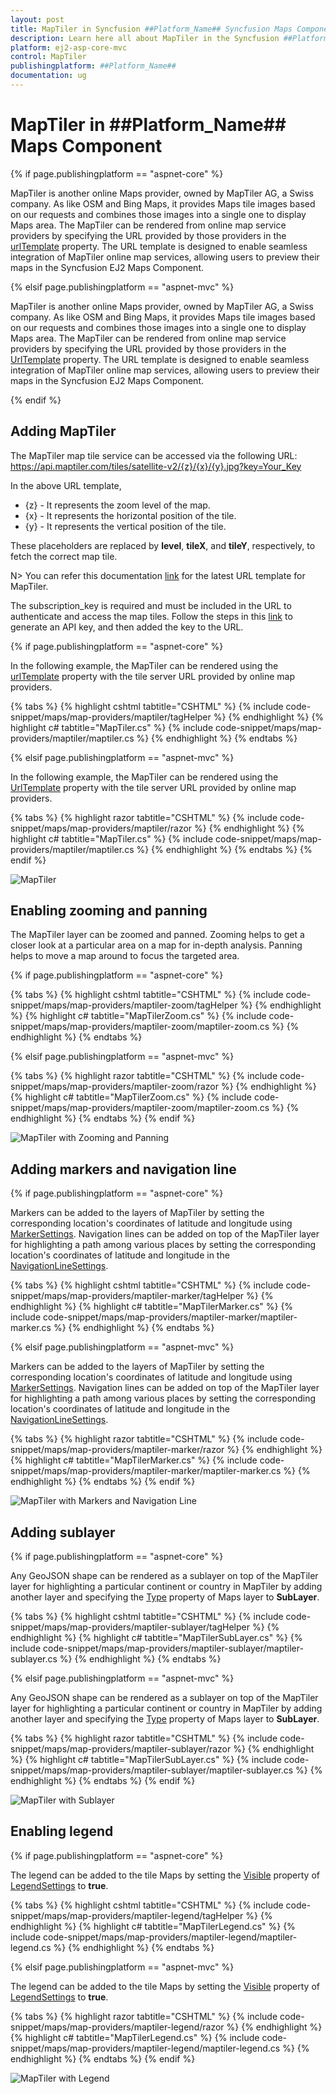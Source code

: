 ```yaml
---
layout: post
title: MapTiler in Syncfusion ##Platform_Name## Syncfusion Maps Component
description: Learn here all about MapTiler in the Syncfusion ##Platform_Name## Maps component and much more details.
platform: ej2-asp-core-mvc
control: MapTiler
publishingplatform: ##Platform_Name##
documentation: ug
---
```


# MapTiler in ##Platform_Name## Maps Component

{% if page.publishingplatform == "aspnet-core" %}

MapTiler is another online Maps provider, owned by MapTiler AG, a Swiss company. As like OSM and Bing Maps, it provides Maps tile images based on our requests and combines those images into a single one to display Maps area. The MapTiler can be rendered from online map service providers by specifying the URL provided by those providers in the [urlTemplate](https://help.syncfusion.com/cr/aspnetcore-js2/Syncfusion.EJ2.Maps.MapsLayer.html#Syncfusion_EJ2_Maps_MapsLayer_UrlTemplate) property. The URL template is designed to enable seamless integration of MapTiler online map services, allowing users to preview their maps in the Syncfusion EJ2 Maps Component.

{% elsif page.publishingplatform == "aspnet-mvc" %}

MapTiler is another online Maps provider, owned by MapTiler AG, a Swiss company. As like OSM and Bing Maps, it provides Maps tile images based on our requests and combines those images into a single one to display Maps area. The MapTiler can be rendered from online map service providers by specifying the URL provided by those providers in the [UrlTemplate](https://help.syncfusion.com/cr/aspnetmvc-js2/Syncfusion.EJ2.Maps.MapsLayer.html#Syncfusion_EJ2_Maps_MapsLayer_UrlTemplate) property. The URL template is designed to enable seamless integration of MapTiler online map services, allowing users to preview their maps in the Syncfusion EJ2 Maps Component.

{% endif %}

## Adding MapTiler

The MapTiler map tile service can be accessed via the following URL:
https://api.maptiler.com/tiles/satellite-v2/{z}/{x}/{y}.jpg?key=Your_Key

In the above URL template,

* {z} - It represents the zoom level of the map.
* {x} - It represents the horizontal position of the tile.
* {y} - It represents the vertical position of the tile. 

These placeholders are replaced by **level**, **tileX**, and **tileY**, respectively, to fetch the correct map tile. 

N> You can refer this documentation [link](https://docs.maptiler.com/cloud/api/tiles/#xyz-tiles) for the latest URL template for MapTiler.

The subscription_key is required and must be included in the URL to authenticate and access the map tiles. Follow the steps in this [link](https://docs.maptiler.com/cloud/api/authentication-key/#api-key) to generate an API key, and then added the key to the URL.

{% if page.publishingplatform == "aspnet-core" %}

In the following example, the MapTiler can be rendered using the [urlTemplate](https://help.syncfusion.com/cr/aspnetcore-js2/Syncfusion.EJ2.Maps.MapsLayer.html#Syncfusion_EJ2_Maps_MapsLayer_UrlTemplate) property with the tile server URL provided by online map providers.

{% tabs %}
{% highlight cshtml tabtitle="CSHTML" %}
{% include code-snippet/maps/map-providers/maptiler/tagHelper %}
{% endhighlight %}
{% highlight c# tabtitle="MapTiler.cs" %}
{% include code-snippet/maps/map-providers/maptiler/maptiler.cs %}
{% endhighlight %}
{% endtabs %}

{% elsif page.publishingplatform == "aspnet-mvc" %}

In the following example, the MapTiler can be rendered using the [UrlTemplate](https://help.syncfusion.com/cr/aspnetmvc-js2/Syncfusion.EJ2.Maps.MapsLayer.html#Syncfusion_EJ2_Maps_MapsLayer_UrlTemplate) property with the tile server URL provided by online map providers.

{% tabs %}
{% highlight razor tabtitle="CSHTML" %}
{% include code-snippet/maps/map-providers/maptiler/razor %}
{% endhighlight %}
{% highlight c# tabtitle="MapTiler.cs" %}
{% include code-snippet/maps/map-providers/maptiler/maptiler.cs %}
{% endhighlight %}
{% endtabs %}
{% endif %}

![MapTiler](../images/MapProviders/MapTiler/maptiler.PNG)

## Enabling zooming and panning

The MapTiler layer can be zoomed and panned. Zooming helps to get a closer look at a particular area on a map for in-depth analysis. Panning helps to move a map around to focus the targeted area.

{% if page.publishingplatform == "aspnet-core" %}

{% tabs %}
{% highlight cshtml tabtitle="CSHTML" %}
{% include code-snippet/maps/map-providers/maptiler-zoom/tagHelper %}
{% endhighlight %}
{% highlight c# tabtitle="MapTilerZoom.cs" %}
{% include code-snippet/maps/map-providers/maptiler-zoom/maptiler-zoom.cs %}
{% endhighlight %}
{% endtabs %}

{% elsif page.publishingplatform == "aspnet-mvc" %}

{% tabs %}
{% highlight razor tabtitle="CSHTML" %}
{% include code-snippet/maps/map-providers/maptiler-zoom/razor %}
{% endhighlight %}
{% highlight c# tabtitle="MapTilerZoom.cs" %}
{% include code-snippet/maps/map-providers/maptiler-zoom/maptiler-zoom.cs %}
{% endhighlight %}
{% endtabs %}
{% endif %}

![MapTiler with Zooming and Panning](../images/MapProviders/MapTiler/maptiler-zooming.PNG)

## Adding markers and navigation line

{% if page.publishingplatform == "aspnet-core" %}

Markers can be added to the layers of MapTiler by setting the corresponding location's coordinates of latitude and longitude using [MarkerSettings](https://help.syncfusion.com/cr/aspnetcore-js2/Syncfusion.EJ2.Maps.MapsLayer.html#Syncfusion_EJ2_Maps_MapsLayer_MarkerSettings). Navigation lines can be added on top of the MapTiler layer for highlighting a path among various places by setting the corresponding location's coordinates of latitude and longitude in the [NavigationLineSettings](https://help.syncfusion.com/cr/aspnetcore-js2/Syncfusion.EJ2.Maps.MapsLayer.html#Syncfusion_EJ2_Maps_MapsLayer_NavigationLineSettings).

{% tabs %}
{% highlight cshtml tabtitle="CSHTML" %}
{% include code-snippet/maps/map-providers/maptiler-marker/tagHelper %}
{% endhighlight %}
{% highlight c# tabtitle="MapTilerMarker.cs" %}
{% include code-snippet/maps/map-providers/maptiler-marker/maptiler-marker.cs %}
{% endhighlight %}
{% endtabs %}

{% elsif page.publishingplatform == "aspnet-mvc" %}

Markers can be added to the layers of MapTiler by setting the corresponding location's coordinates of latitude and longitude using [MarkerSettings](https://help.syncfusion.com/cr/aspnetmvc-js2/Syncfusion.EJ2.Maps.MapsLayer.html#Syncfusion_EJ2_Maps_MapsLayer_MarkerSettings). Navigation lines can be added on top of the MapTiler layer for highlighting a path among various places by setting the corresponding location's coordinates of latitude and longitude in the [NavigationLineSettings](https://help.syncfusion.com/cr/aspnetmvc-js2/Syncfusion.EJ2.Maps.MapsLayer.html#Syncfusion_EJ2_Maps_MapsLayer_NavigationLineSettings).

{% tabs %}
{% highlight razor tabtitle="CSHTML" %}
{% include code-snippet/maps/map-providers/maptiler-marker/razor %}
{% endhighlight %}
{% highlight c# tabtitle="MapTilerMarker.cs" %}
{% include code-snippet/maps/map-providers/maptiler-marker/maptiler-marker.cs %}
{% endhighlight %}
{% endtabs %}
{% endif %}

![MapTiler with Markers and Navigation Line](../images/MapProviders/MapTiler/maptiler-marker-and-line.PNG)

## Adding sublayer

{% if page.publishingplatform == "aspnet-core" %}

Any GeoJSON shape can be rendered as a sublayer on top of the MapTiler layer for highlighting a particular continent or country in MapTiler by adding another layer and specifying the [Type](https://help.syncfusion.com/cr/aspnetcore-js2/Syncfusion.EJ2.Maps.MapsLayer.html#Syncfusion_EJ2_Maps_MapsLayer_Type) property of Maps layer to **SubLayer**.

{% tabs %}
{% highlight cshtml tabtitle="CSHTML" %}
{% include code-snippet/maps/map-providers/maptiler-sublayer/tagHelper %}
{% endhighlight %}
{% highlight c# tabtitle="MapTilerSubLayer.cs" %}
{% include code-snippet/maps/map-providers/maptiler-sublayer/maptiler-sublayer.cs %}
{% endhighlight %}
{% endtabs %}

{% elsif page.publishingplatform == "aspnet-mvc" %}

Any GeoJSON shape can be rendered as a sublayer on top of the MapTiler layer for highlighting a particular continent or country in MapTiler by adding another layer and specifying the [Type](https://help.syncfusion.com/cr/aspnetmvc-js2/Syncfusion.EJ2.Maps.MapsLayer.html#Syncfusion_EJ2_Maps_MapsLayer_Type) property of Maps layer to **SubLayer**.

{% tabs %}
{% highlight razor tabtitle="CSHTML" %}
{% include code-snippet/maps/map-providers/maptiler-sublayer/razor %}
{% endhighlight %}
{% highlight c# tabtitle="MapTilerSubLayer.cs" %}
{% include code-snippet/maps/map-providers/maptiler-sublayer/maptiler-sublayer.cs %}
{% endhighlight %}
{% endtabs %}
{% endif %}

![MapTiler with Sublayer](../images/MapProviders/MapTiler/maptiler-sublayer.PNG)

## Enabling legend

{% if page.publishingplatform == "aspnet-core" %}

The legend can be added to the tile Maps by setting the [Visible](https://help.syncfusion.com/cr/aspnetcore-js2/Syncfusion.EJ2.Maps.MapsLegendSettings.html#Syncfusion_EJ2_Maps_MapsLegendSettings_Visible) property of [LegendSettings](https://help.syncfusion.com/cr/aspnetcore-js2/Syncfusion.EJ2.Maps.Maps.html#Syncfusion_EJ2_Maps_Maps_LegendSettings) to **true**.

{% tabs %}
{% highlight cshtml tabtitle="CSHTML" %}
{% include code-snippet/maps/map-providers/maptiler-legend/tagHelper %}
{% endhighlight %}
{% highlight c# tabtitle="MapTilerLegend.cs" %}
{% include code-snippet/maps/map-providers/maptiler-legend/maptiler-legend.cs %}
{% endhighlight %}
{% endtabs %}

{% elsif page.publishingplatform == "aspnet-mvc" %}

The legend can be added to the tile Maps by setting the [Visible](https://help.syncfusion.com/cr/aspnetmvc-js2/Syncfusion.EJ2.Maps.MapsLegendSettings.html#Syncfusion_EJ2_Maps_MapsLegendSettings_Visible) property of [LegendSettings](https://help.syncfusion.com/cr/aspnetmvc-js2/Syncfusion.EJ2.Maps.Maps.html#Syncfusion_EJ2_Maps_Maps_LegendSettings) to **true**.

{% tabs %}
{% highlight razor tabtitle="CSHTML" %}
{% include code-snippet/maps/map-providers/maptiler-legend/razor %}
{% endhighlight %}
{% highlight c# tabtitle="MapTilerLegend.cs" %}
{% include code-snippet/maps/map-providers/maptiler-legend/maptiler-legend.cs %}
{% endhighlight %}
{% endtabs %}
{% endif %}

![MapTiler with Legend](../images/MapProviders/MapTiler/maptiler-legend.PNG)
